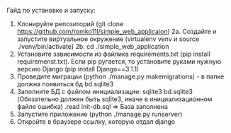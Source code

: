 Гайд по установке и запуску:

1. Клонируйте репозиторий (git clone https://github.com/romko11l/simple_web_applicaion)
2a. Создайте и запустите виртуальное окружение (virtualenv venv и source ./venv/bin/activate)
2b. cd ./simple_web_application
3. Установите зависимости из файлика requirements.txt (pip install requiremenst.txt).
Если pip ругается, то установите руками нужную версию Django (pip install Django==3.1.1)
4. Проведите миграции (python ./manage.py makemigrations) - в папке должна появиться бд bd.sqlite3
5. Заполните БД с файлом инициализации:
    sqlite3 bd.sqlite3 (Обязательно должен быть sqlite3, иначе в инициализационном файле ошибка)
    .read init-db.sql
   => База заполнена 
6. Запустите приложение (python ./manage.py runserver)
7. Откройте в браузере ссылку, которую отдал django
